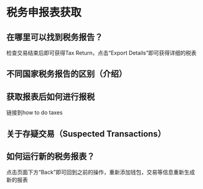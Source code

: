 # 税务申报表获取

## 在哪里可以找到税务报告？

检查交易结束后即可获得Tax Return，点击“Export Details”即可获得详细的税表



## 不同国家税务报告的区别（介绍）



## 获取报表后如何进行报税

链接到how to do taxes



## 关于存疑交易（Suspected Transactions）



## 如何运行新的税务报表？

点击页面下方“Back”即可回到之前的操作，重新添加钱包，交易等信息重新生成新的报表
